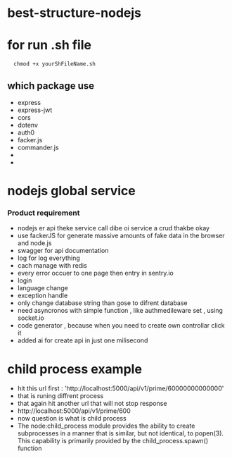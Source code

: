 # best-structure-nodejs
# for run .sh file 
```shell
  chmod +x yourShFileName.sh
```

## which package use 
- express
- express-jwt
- cors
- dotenv
- auth0
- facker.js
- commander.js
- 
- 

# nodejs global service
### Product requirement
- nodejs er api theke service call dibe oi service a crud thakbe okay 
- use fackerJS for generate massive amounts of fake data in the browser and node.js
- swagger for api documentation
- log for log everything 
- cach manage with redis 
- every error occuer to one page then entry in sentry.io
- login 
- language change 
- exception handle 
- only change database string than gose to difrent database 
- need asyncronos with simple function , like authmedileware set , using socket.io
- code generator , because when you need to create own controllar click it 
- added ai for create api in just one milisecond 

# child process example 
- hit this url first : 'http://localhost:5000/api/v1/prime/60000000000000'
- that is runing diffrent process 
- that again hit another url that will not stop response
- http://localhost:5000/api/v1/prime/600
- now question is what is child process 
- The node:child_process module provides the ability to create subprocesses in a manner that is similar, but not identical, to popen(3). This capability is primarily provided by the child_process.spawn() function

